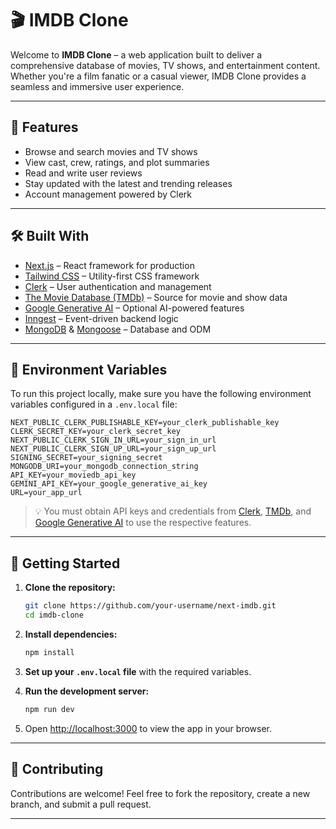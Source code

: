 # 🎬 IMDB Clone

Welcome to **IMDB Clone** – a web application built to deliver a comprehensive database of movies, TV shows, and entertainment content. Whether you're a film fanatic or a casual viewer, IMDB Clone provides a seamless and immersive user experience.

---

## 🌟 Features

- Browse and search movies and TV shows
- View cast, crew, ratings, and plot summaries
- Read and write user reviews
- Stay updated with the latest and trending releases
- Account management powered by Clerk

---

## 🛠️ Built With

- [Next.js](https://nextjs.org/) – React framework for production
- [Tailwind CSS](https://tailwindcss.com/) – Utility-first CSS framework
- [Clerk](https://clerk.dev/) – User authentication and management
- [The Movie Database (TMDb)](https://www.themoviedb.org/documentation/api) – Source for movie and show data
- [Google Generative AI](https://developers.generativeai.google/) – Optional AI-powered features
- [Inngest](https://www.inngest.com/) – Event-driven backend logic
- [MongoDB](https://www.mongodb.com/) & [Mongoose](https://mongoosejs.com/) – Database and ODM

---

## 🔧 Environment Variables

To run this project locally, make sure you have the following environment variables configured in a `.env.local` file:

```env
NEXT_PUBLIC_CLERK_PUBLISHABLE_KEY=your_clerk_publishable_key
CLERK_SECRET_KEY=your_clerk_secret_key
NEXT_PUBLIC_CLERK_SIGN_IN_URL=your_sign_in_url
NEXT_PUBLIC_CLERK_SIGN_UP_URL=your_sign_up_url
SIGNING_SECRET=your_signing_secret
MONGODB_URI=your_mongodb_connection_string
API_KEY=your_moviedb_api_key
GEMINI_API_KEY=your_google_generative_ai_key
URL=your_app_url
```

> 💡 You must obtain API keys and credentials from [Clerk](https://clerk.dev/), [TMDb](https://www.themoviedb.org/), and [Google Generative AI](https://makersuite.google.com/app) to use the respective features.

---

## 🚀 Getting Started

1. **Clone the repository:**

   ```bash
   git clone https://github.com/your-username/next-imdb.git
   cd imdb-clone
   ```

2. **Install dependencies:**

   ```bash
   npm install
   ```

3. **Set up your `.env.local` file** with the required variables.

4. **Run the development server:**

   ```bash
   npm run dev
   ```

5. Open [http://localhost:3000](http://localhost:3000) to view the app in your browser.

---

## 🤝 Contributing

Contributions are welcome! Feel free to fork the repository, create a new branch, and submit a pull request.

---
